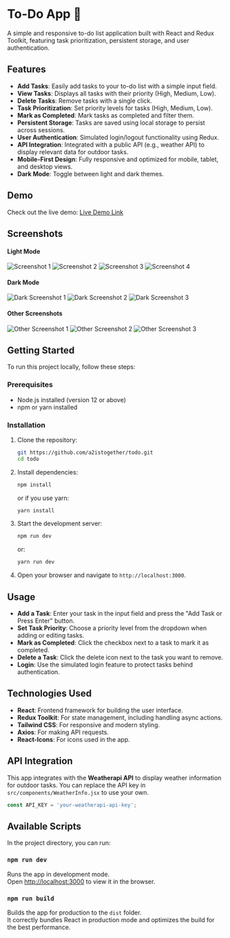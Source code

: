 # To-Do App 📝

A simple and responsive to-do list application built with React and Redux Toolkit, featuring task prioritization, persistent storage, and user authentication.

## Features

- **Add Tasks**: Easily add tasks to your to-do list with a simple input field.
- **View Tasks**: Displays all tasks with their priority (High, Medium, Low).
- **Delete Tasks**: Remove tasks with a single click.
- **Task Prioritization**: Set priority levels for tasks (High, Medium, Low).
- **Mark as Completed**: Mark tasks as completed and filter them.
- **Persistent Storage**: Tasks are saved using local storage to persist across sessions.
- **User Authentication**: Simulated login/logout functionality using Redux.
- **API Integration**: Integrated with a public API (e.g., weather API) to display relevant data for outdoor tasks.
- **Mobile-First Design**: Fully responsive and optimized for mobile, tablet, and desktop views.
- **Dark Mode**: Toggle between light and dark themes.

## Demo

Check out the live demo: [Live Demo Link](https://todosite124.netlify.app/)

## Screenshots
#### Light Mode
![Screenshot 1](./src/screenshots/screenshot1.png)
![Screenshot 2](./src/screenshots/screenshot2.png)
![Screenshot 3](./src/screenshots/screenshot3.png)
![Screenshot 4](./src/screenshots/screenshot4.png)

#### Dark Mode
![Dark Screenshot 1](./src/screenshots/dark1.png)
![Dark Screenshot 2](./src/screenshots/dark2.png)
![Dark Screenshot 3](./src/screenshots/dark3.png)

#### Other Screenshots
![Other Screenshot 1](./src/screenshots/1.png)
![Other Screenshot 2](./src/screenshots/2.png)
![Other Screenshot 3](./src/screenshots/3.png)


## Getting Started

To run this project locally, follow these steps:

### Prerequisites

- Node.js installed (version 12 or above)
- npm or yarn installed

### Installation

1. Clone the repository:

   ```bash
   git https://github.com/a2istogether/todo.git
   cd todo
   ```

2. Install dependencies:

   ```bash
   npm install
   ```

   or if you use yarn:

   ```bash
   yarn install
   ```

3. Start the development server:

   ```bash
   npm run dev
   ```

   or:

   ```bash
   yarn run dev
   ```

4. Open your browser and navigate to `http://localhost:3000`.

## Usage

- **Add a Task**: Enter your task in the input field and press the "Add Task or Press Enter" button.
- **Set Task Priority**: Choose a priority level from the dropdown when adding or editing tasks.
- **Mark as Completed**: Click the checkbox next to a task to mark it as completed.
- **Delete a Task**: Click the delete icon next to the task you want to remove.
- **Login**: Use the simulated login feature to protect tasks behind authentication.

## Technologies Used

- **React**: Frontend framework for building the user interface.
- **Redux Toolkit**: For state management, including handling async actions.
- **Tailwind CSS**: For responsive and modern styling.
- **Axios**: For making API requests.
- **React-Icons**: For icons used in the app.

## API Integration

This app integrates with the **Weatherapi API** to display weather information for outdoor tasks. You can replace the API key in `src/components/WeatherInfo.jsx` to use your own.

```javascript
const API_KEY = 'your-weatherapi-api-key';
```

## Available Scripts

In the project directory, you can run:

### `npm run dev`

Runs the app in development mode.<br>
Open [http://localhost:3000](http://localhost:3000) to view it in the browser.


### `npm run build`

Builds the app for production to the `dist` folder.<br>
It correctly bundles React in production mode and optimizes the build for the best performance.
